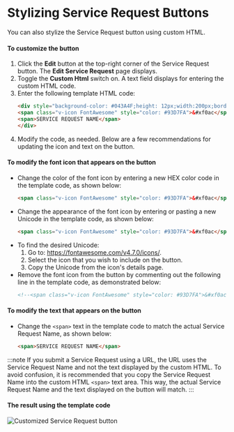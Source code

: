 # Stylizing Service Request Buttons

You can also stylize the Service Request button using custom HTML.

#### To customize the button

1. Click the **Edit** button at the top-right corner of the Service Request button. The **Edit Service Request** page displays.
2. Toggle the **Custom Html** switch on. A text field displays for entering the custom HTML code.
3. Enter the following template HTML code:
   ```html
   <div style="background-color: #043A4F;height: 12px;width:200px;border-radius: 3px;border: 2px solid #043A4F;color: white;font-size: 14px;font-weight: bold;padding: 25px">
   <span class="v-icon FontAwesome" style="color: #93D7FA">&#xf0ac</span>
   <span>SERVICE REQUEST NAME</span>
   </div>
   ```
4. Modify the code, as needed. Below are a few recommendations for updating the icon and text on the button.

#### To modify the font icon that appears on the button

* Change the color of the font icon by entering a new HEX color code in the template code, as shown below:
   ```html
   <span class="v-icon FontAwesome" style="color: #93D7FA">&#xf0ac</span> 
   ```
* Change the appearance of the font icon by entering or pasting a new Unicode in the template code, as shown below:
   ```html
   <span class="v-icon FontAwesome" style="color: #93D7FA">&#xf0ac</span>
   ```
* To find the desired Unicode:
  1. Go to: <https://fontawesome.com/v4.7.0/icons/>.
  2. Select the icon that you wish to include on the button.
  3. Copy the Unicode from the icon's details page.
* Remove the font icon from the button by commenting out the following line in the template code, as demonstrated below:
   ```html
   <!--<span class="v-icon FontAwesome" style="color: #93D7FA">&#xf0ac</span>-->
   ```

#### To modify the text that appears on the button

* Change the `<span>` text in the template code to match the actual Service Request Name, as shown below:
   ```html
   <span>SERVICE REQUEST NAME</span>
   ```
:::note
If you submit a Service Request using a URL, the URL uses the Service Request Name and not the text displayed by the custom HTML. To avoid confusion, it is recommended that you copy the Service Request Name into the custom HTML `<span>` text area. This way, the actual Service Request Name and the text displayed on the button will match.
:::

#### The result using the template code

![Customized Service Request button](../../../Resources/Images/SM/Stylizing-Service-Request_1.png "Customized Service Request button")
